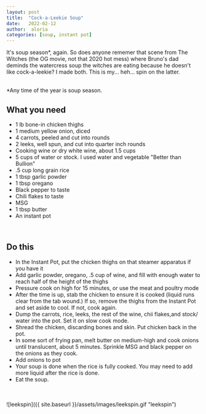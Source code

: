 ```yaml
---
layout: post
title:  "Cock-a-Leekie Soup"
date:   2022-02-12
author:  aloria
categories: [soup, instant pot]
---
```

It's soup season*, again. So does anyone rememer that scene from The Witches (the OG movie, not that 2020 hot mess) where Bruno's dad deminds the watercress soup the witches are eating because he doesn't like cock-a-leekie? I made both. This is my... heh... spin on the latter. <br/><br/>

*Any time of the year is soup season.<br/>
## What you need
* 1 lb bone-in chicken thighs
* 1 medium yellow onion, diced
* 4 carrots, peeled and cut into rounds
* 2 leeks, well spun, and cut into quarter inch rounds
* Cooking wine or dry white wine, about 1.5 cups
* 5 cups of water or stock. I used water and vegetable "Better than Bullion"
* .5 cup long grain rice
* 1 tbsp garlic powder
* 1 tbsp oregano
* Black pepper to taste
* Chili flakes to taste
* MSG
* 1 tbsp butter
* An instant pot <br/>
<br/>

## Do this
* In the Instant Pot, put the chicken thighs on that steamer apparatus if you have it
* Add garlic powder, oregano, .5 cup of wine, and fill with enough water to reach half of the height of the thighs
* Pressure cook on high for 15 minutes, or use the meat and poultry mode
* After the time is up, stab the chicken to ensure it is cooked (liquid runs clear from the tab wound.) If so, remove the thighs from the Instant Pot and set aside to cool. If not, cook again.
* Dump the carrots, rice, leeks, the rest of the wine, chii flakes,and stock/ water into the pot. Set it on slow cook mode.
* Shread the chicken, discarding bones and skin. Put chicken back in the pot.
* In some sort of frying pan, melt butter on medium-high and cook onions until translucent, about 5 minutes. Sprinkle MSG and black pepper on the onions as they cook.
* Add onions to pot
* Your soup is done when the rice is fully cooked. You may need to add more liquid after the rice is done.
* Eat the soup.
<br/>
<br/>
![leekspin]({{ site.baseurl }}/assets/images/leekspin.gif "leekspin")
